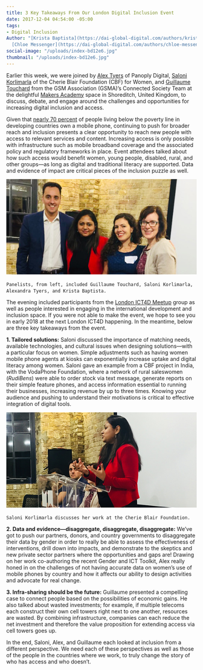 ```yaml
---
title: 3 Key Takeaways From Our London Digital Inclusion Event
date: 2017-12-04 04:54:00 -05:00
tags:
- Digital Inclusion
Author: "[Krista Baptista](https://dai-global-digital.com/authors/krista-baptista/),
  [Chloe Messenger](https://dai-global-digital.com/authors/chloe-messenger/)"
social-image: "/uploads/index-bd12e6.jpg"
thumbnail: "/uploads/index-bd12e6.jpg"
---
```


Earlier this week, we were joined by [Alex Tyers](https://www.panoplydigital.com/our-team/#/alex-tyers-2/) of Panoply Digital, [Saloni Korlimarla](https://www.linkedin.com/in/saloni-korlimarla-5102685) of the Cherie Blair Foundation (CBF) for Women, and [Guillaume Touchard](https://www.gsma.com/mobilefordevelopment/author/guillaume-touchard) from the GSM Association (GSMA)’s Connected Society Team at the delightful [Makers Academy](http://www.makersacademy.com/) space in Shoreditch, United Kingdom, to discuss, debate, and engage around the challenges and opportunities for increasing digital inclusion and access.

<!--more-->

Given that [nearly 70 percent](http://www.itu.int/en/ITU-D/Statistics/Documents/facts/ICTFactsFigures2016.pdf) of people living below the poverty line in developing countries own a mobile phone, continuing to push for broader reach and inclusion presents a clear opportunity to reach new people with access to relevant services and content. Increasing access is only possible with infrastructure such as mobile broadband coverage and the associated policy and regulatory frameworks in place. Event attendees talked about how such access would benefit women, young people, disabled, rural, and other groups—as long as digital and traditional literacy are supported. Data and evidence of impact are critical pieces of the inclusion puzzle as well.

![1-1b1ed6.jpg](/uploads/1-1b1ed6.jpg)

`Panelists, from left, included Guillaume Touchard, Saloni Korlimarla, Alexandra Tyers, and Krista Baptista.`

The evening included participants from the [London ICT4D Meetup](https://www.meetup.com/London-ICT4D/?_cookie-check=CIL_XX1NkchBCQnx) group as well as people interested in engaging in the international development and inclusion space. If you were not able to make the event, we hope to see you in early 2018 at the next London ICT4D happening. In the meantime, below are three key takeaways from the event.

**1. Tailored solutions:** Saloni discussed the importance of matching needs, available technologies, and cultural issues when designing solutions—with a particular focus on women. Simple adjustments such as having women mobile phone agents at kiosks can exponentially increase uptake and digital literacy among women. Saloni gave an example from a CBF project in India, with the VodaPhone Foundation, where a network of rural saleswomen (*RudiBens*) were able to order stock via text message, generate reports on their simple feature phones, and access information essential to running their businesses, increasing revenue by up to three times. Knowing your audience and pushing to understand their motivations is critical to effective integration of digital tools.

![2-fa02df.jpg](/uploads/2-fa02df.jpg)

`Saloni Korlimarla discusses her work at the Cherie Blair Foundation.`

**2. Data and evidence—disaggregate, disaggregate, disaggregate:** We’ve got to push our partners, donors, and country governments to disaggregate their data by gender in order to really be able to assess the effectiveness of interventions, drill down into impacts, and demonstrate to the skeptics and new private sector partners where the opportunities and gaps are! Drawing on her work co-authoring the recent Gender and ICT Toolkit, Alex really honed in on the challenges of not having accurate data on women’s use of mobile phones by country and how it affects our ability to design activities and advocate for real change.

**3. Infra-sharing should be the future:** Guillaume presented a compelling case to connect people based on the possibilities of economic gains. He also talked about wasted investments; for example, if multiple telecoms each construct their own cell towers right next to one another, resources are wasted. By combining infrastructure, companies can each reduce the net investment and therefore the value proposition for extending access via cell towers goes up.

In the end, Saloni, Alex, and Guillaume each looked at inclusion from a different perspective. We need each of these perspectives as well as those of the people in the countries where we work, to truly change the story of who has access and who doesn’t.